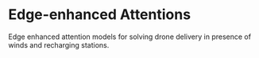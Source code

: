 # Edge-enhanced Attentions
Edge enhanced attention models for solving drone delivery in presence of winds and recharging stations.
